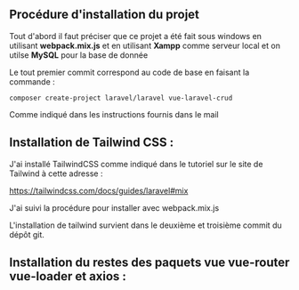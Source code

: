 ## Procédure d'installation du projet
Tout d'abord il faut préciser que ce projet a été fait sous windows en utilisant <b>webpack.mix.js</b>
et en utilisant <b>Xampp</b> comme serveur local et on utilse <b>MySQL</b> pour la base de donnée

Le tout premier commit correspond au code de base en faisant la commande :

`composer create-project laravel/laravel vue-laravel-crud`

Comme indiqué dans les instructions fournis dans le mail

## Installation de Tailwind CSS :
J'ai installé TailwindCSS comme indiqué dans le tutoriel sur le site de Tailwind à cette adresse :

https://tailwindcss.com/docs/guides/laravel#mix

J'ai suivi la procédure pour installer avec webpack.mix.js

L'installation de tailwind survient dans le deuxième et troisième commit du dépôt git.

## Installation du restes des paquets vue vue-router vue-loader et axios :
